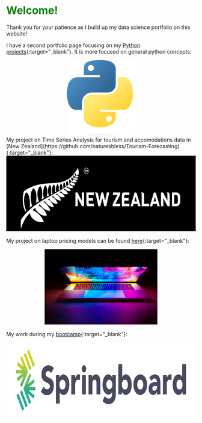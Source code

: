 <style>
  img {
  height: 200px;
  width: auto
  }
  
  .image {
  display: flex;
  flex: 1 1 auto;
  justify-content: center;
  }
  
  h1 {
  color: green;
 }
</style>

<h1> Welcome! </h1>
Thank you for your patience as I build up my data science portfolio on this website!

I have a second portfolio page focusing on my [Python projects](https://naturesbless.github.io/100_Days_Python_Portfolio/){:target="_blank"}. It is more focused on general python concepts:
<div class=image>
<a href="https://naturesbless.github.io/100_Days_Python_Portfolio/" target="_blank"><img src="photos/Python-logo-notext.svg.png"></a>
</div>
My project on Time Series Analysis for tourism and accomodations data in [New Zealand](https://github.com/naturesbless/Tourism-Forecasting){:target="_blank"}:

<div class=image>
<a href="https://github.com/naturesbless/Tourism-Forecasting" target="_blank"><img src="photos/new_zealand_banner.png"></a>
</div>

My project on laptop pricing models can be found [here](https://github.com/naturesbless/LaptopPriceModeling){:target="_blank"}:

<div class=image>
<a href="https://github.com/naturesbless/LaptopPriceModeling" target="_blank"><img src="photos/laptop_images.jpg"></a>
</div>
                                                                                              
My work during my [bootcamp](https://github.com/naturesbless/SpringboardMay2022){:target="_blank"}:
<div class=image>
<a href="https://github.com/naturesbless/SpringboardMay2022" target="_blank"><img src="photos/Springboard-logo-dark.jpg"></a>
</div>

<!-- ### Markdown

Markdown is a lightweight and easy-to-use syntax for styling your writing. It includes conventions for

```markdown
Syntax highlighted code block

# Header 1
## Header 2
### Header 3

- Bulleted
- List

1. Numbered
2. List

**Bold** and _Italic_ and `Code` text

[Link](url) and ![Image](src)
```

For more details see [Basic writing and formatting syntax](https://docs.github.com/en/github/writing-on-github/getting-started-with-writing-and-formatting-on-github/basic-writing-and-formatting-syntax).

### Jekyll Themes

Your Pages site will use the layout and styles from the Jekyll theme you have selected in your [repository settings](https://github.com/naturesbless/naturesbless.github.io/settings/pages). The name of this theme is saved in the Jekyll `_config.yml` configuration file.

### Support or Contact

Having trouble with Pages? Check out our [documentation](https://docs.github.com/categories/github-pages-basics/) or [contact support](https://support.github.com/contact) and we’ll help you sort it out. --> 

